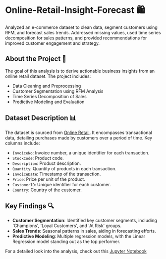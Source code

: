 # Online-Retail-Insight-Forecast 🛍️
Analyzed an e-commerce dataset to clean data, segment customers using RFM, and forecast sales trends. Addressed missing values, used time series decomposition for sales patterns, and provided recommendations for improved customer engagement and strategy.

## About the Project 📄

The goal of this analysis is to derive actionable business insights from an online retail dataset. The project includes:
- Data Cleaning and Preprocessing
- Customer Segmentation using RFM Analysis
- Time Series Decomposition of Sales
- Predictive Modeling and Evaluation

## Dataset Description 📊

The dataset is sourced from [Online Retail](https://doi.org/10.24432/C5CG6D). It encompasses transactional data, detailing purchases made by customers over a period of time.
Key columns include:

- `InvoiceNo`: Invoice number, a unique identifier for each transaction.
- `StockCode`: Product code.
- `Description`: Product description.
- `Quantity`: Quantity of products in each transaction.
- `InvoiceDate`: Timestamp of the transaction.
- `Price`: Price per unit of the product.
- `CustomerID`: Unique identifier for each customer.
- `Country`: Country of the customer.

## Key Findings 🔍

- **Customer Segmentation**: Identified key customer segments, including 'Champions', 'Loyal Customers', and 'At Risk' groups.
- **Sales Trends**: Seasonal patterns in sales, aiding in forecasting efforts.
- **Predictive Modeling**: Multiple regression models, with the Linear Regression model standing out as the top performer.

For a detailed look into the analysis, check out this [Jupyter Notebook](https://nbviewer.org/github/DrRuin/Online-Retail-Insight-Forecast/blob/main/Online-Retail-Insight-Forecast.ipynb)
